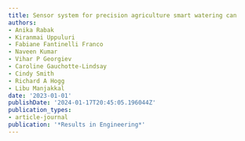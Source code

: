 ```yaml
---
title: Sensor system for precision agriculture smart watering can
authors:
- Anika Rabak
- Kiranmai Uppuluri
- Fabiane Fantinelli Franco
- Naveen Kumar
- Vihar P Georgiev
- Caroline Gauchotte-Lindsay
- Cindy Smith
- Richard A Hogg
- Libu Manjakkal
date: '2023-01-01'
publishDate: '2024-01-17T20:45:05.196044Z'
publication_types:
- article-journal
publication: '*Results in Engineering*'
---
```


